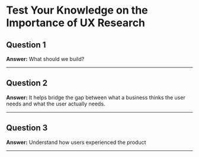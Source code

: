 # Test Your Knowledge on the Importance of UX Research

## Question 1
**Answer:** What should we build?

---

## Question 2
**Answer:** It helps bridge the gap between what a business thinks the user needs and what the user actually needs.

---

## Question 3
**Answer:** Understand how users experienced the product

---
